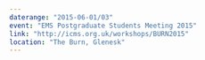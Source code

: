 ```yaml
---
daterange: "2015-06-01/03"
event: "EMS Postgraduate Students Meeting 2015"
link: "http://icms.org.uk/workshops/BURN2015"
location: "The Burn, Glenesk"
---
```

